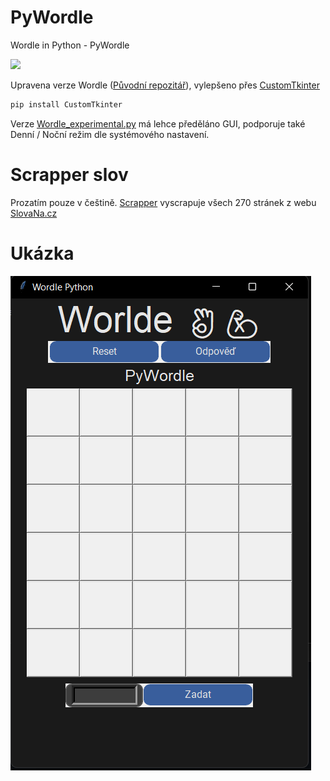 # PyWordle 
Wordle in Python - PyWordle 

![](https://www.wordle.cz/wordle.cesky.png) 

Upravena verze Wordle ([Původní repozitář](https://github.com/kierab/worlde)), vylepšeno přes [CustomTkinter](https://github.com/TomSchimansky/CustomTkinter)
```python
pip install CustomTkinter
```
Verze [Wordle_experimental.py](https://github.com/KubiszDeny/PyWordle/blob/main/Wordle_experimental.py) má lehce předěláno GUI, podporuje také Denní / Noční režim dle systémového nastavení.

# Scrapper slov 
Prozatím pouze v češtině. [Scrapper](https://github.com/KubiszDeny/PyWordle/blob/main/Word_Scraper/word_scraper.py) vyscrapuje všech 270 stránek z webu [SlovaNa.cz](https://www.slovana.cz/hledat-slova/_____/)

# Ukázka
![](https://github.com/KubiszDeny/PyWordle/blob/main/ReadMe_Images/Wordle_darkmode.png) 

